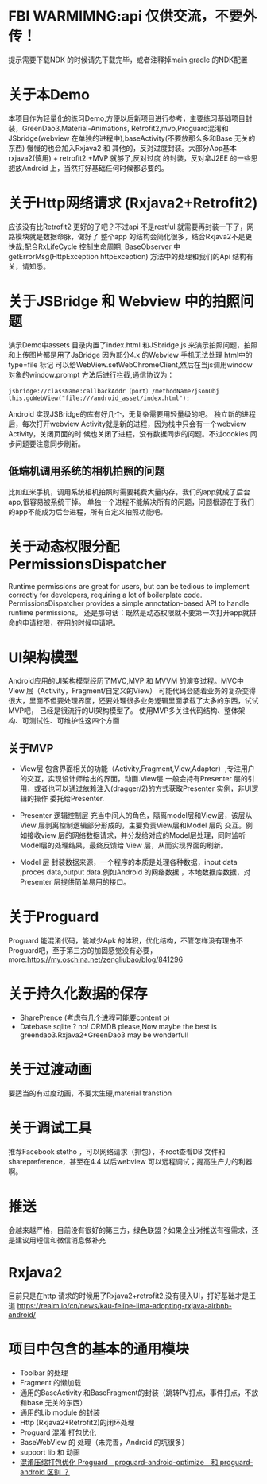 # FBI WARMIMNG:api 仅供交流，不要外传！
  提示需要下载NDK 的时候请先下载完毕，或者注释掉main.gradle 的NDK配置

# 关于本Demo
  本项目作为轻量化的练习Demo,方便以后新项目进行参考，主要练习基础项目封装，GreenDao3,Material-Animations,
  Retrofit2,mvp,Proguard混淆和JSbridge(webview 在单独的进程中),baseActivity(不要放那么多和Base 无关的东西)
  慢慢的也会加入Rxjava2 和 其他的，反对过度封装。大部分App基本rxjava2(慎用) + retrofit2 +MVP 就够了,反对过度
  的封装，反对拿J2EE 的一些思想放Android 上，当然打好基础任何时候都必要的。


# 关于Http网络请求 (Rxjava2+Retrofit2)
  应该没有比Retrofit2 更好的了吧？不过api 不是restful 就需要再封装一下了，网路模块就是数据命脉，做好了
  整个app 的结构会简化很多，结合Rxjava2不是更快哉;配合RxLifeCycle 控制生命周期;
  BaseObserver 中getErrorMsg(HttpException httpException) 方法中的处理和我们的Api 结构有关，请知悉。


# 关于JSBridge 和 Webview 中的拍照问题
  演示Demo中assets 目录内置了index.html 和JSbridge.js 来演示拍照问题，拍照和上传图片都是用了JsBridge
  因为部分4.x 的Webview 手机无法处理 html中的type=file 标记
  可以给WebView.setWebChromeClient,然后在当js调用window对象的window.prompt 方法后进行拦截,通信协议为：
  ```
  jsbridge://className:callbackAddr（port）/methodName?jsonObj
  this.goWebView("file:///android_asset/index.html");
  ```
  Android 实现JSBridge的库有好几个，无复杂需要用轻量级的吧。
  独立新的进程后，每次打开webview Activity就是新的进程，因为栈中只会有一个webview Activity，关闭页面的时
  候也关闭了进程，没有数据同步的问题。不过cookies 同步问题要注意同步刷新。

  ## 低端机调用系统的相机拍照的问题
  比如红米手机，调用系统相机拍照时需要耗费大量内存，我们的app就成了后台app,很容易被系统干掉。
  单独一个进程不能解决所有的问题，问题根源在于我们的app不能成为后台进程，所有自定义拍照功能吧。

# 关于动态权限分配PermissionsDispatcher
  Runtime permissions are great for users, but can be tedious to implement correctly for developers,
  requiring a lot of boilerplate code.
  PermissionsDispatcher provides a simple annotation-based API to handle runtime permissions。
  还是那句话：既然是动态权限就不要第一次打开app就拼命的申请权限，在用的时候申请吧。

# UI架构模型
  Android应用的UI架构模型经历了MVC,MVP 和 MVVM 的演变过程。MVC中View 层（Activity，Fragment/自定义的View）
  可能代码会随着业务的复杂变得很大，里面不但要处理界面，还要处理很多业务逻辑里面承载了太多的东西，试试MVP吧，
  已经是很流行的UI架构模型了。
  使用MVP多关注代码结构、整体架构、可测试性、可维护性这四个方面

## 关于MVP
  - View层
  包含界面相关的功能（Activity,Fragment,View,Adapter）,专注用户的交互，实现设计师给出的界面，动画.View层
  一般会持有Presenter 层的引用，或者也可以通过依赖注入(dragger/2)的方式获取Presenter 实例，非UI逻辑的操作
  委托给Presenter.

  - Presenter 逻辑控制层
  充当中间人的角色，隔离model层和View层，该层从View 层剥离控制逻辑部分形成的，主要负责View层和Model 层的
  交互。例如接收view 层的网络数据请求，并分发给对应的Model层处理，同时监听Model层的处理结果，最终反馈给
  View 层，从而实现界面的刷新。

  - Model 层
  封装数据来源，一个程序的本质是处理各种数据，input data ,proces data,output data.例如Android 的网络数据
  ，本地数据库数据，对Presenter 层提供简单易用的接口。

# 关于Proguard
  Proguard 能混淆代码，能减少Apk 的体积，优化结构，不管怎样没有理由不Proguard吧，至于第三方的加固感觉没有必要，
  more:https://my.oschina.net/zengliubao/blog/841296

# 关于持久化数据的保存
- SharePrence (考虑有几个进程可能要content p)
- Datebase
   sqlite ? no!  ORMDB please,Now maybe the best is greendao3.Rxjava2+GreenDao3 may be wonderful!

# 关于过渡动画
  要适当的有过度动画，不要太生硬,material transtion

# 关于调试工具
 推荐Facebook stetho ，可以网络请求（抓包），不root查看DB 文件和sharepreference，甚至在4.4 以后webview
 可以远程调试；提高生产力的利器啊。

# 推送
  会越来越严格，目前没有很好的第三方，绿色联盟？如果企业对推送有强需求，还是建议用短信和微信消息做补充

# Rxjava2
  目前只是在http 请求的时候用了Rxjava2+retrofit2,没有侵入UI，打好基础才是王道
  https://realm.io/cn/news/kau-felipe-lima-adopting-rxjava-airbnb-android/

# 项目中包含的基本的通用模块
- Toolbar 的处理
- Fragment 的懒加载
- 通用的BaseActivity 和BaseFragment的封装（跳转PV打点，事件打点，不放和base 无关的东西）
- 通用的Lib module 的封装
- Http (Rxjava2+Retrofit2)的闭环处理
- Proguard 混淆 打包优化
- BaseWebView 的 处理（未完善，Android 的坑很多）
- support lib 和 动画
- [混淆压缩打包优化 Proguard　proguard-android-optimize　和 proguard-android 区别 ？](https://github.com/D-clock/Doc/blob/master/Android/Gradle/4_AndroidStudio%E4%B8%8BProGuard%E6%B7%B7%E6%B7%86%E6%89%93%E5%8C%85.md)
